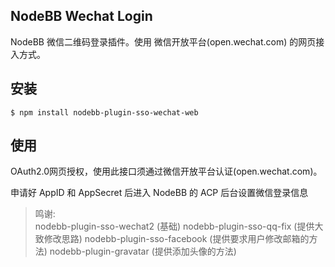 ## NodeBB Wechat Login

NodeBB 微信二维码登录插件。使用 微信开放平台(open.wechat.com) 的网页接入方式。
## 安装

    $ npm install nodebb-plugin-sso-wechat-web
    
## 使用

OAuth2.0网页授权，使用此接口须通过微信开放平台认证(open.wechat.com)。

申请好 AppID 和 AppSecret 后进入 NodeBB 的 ACP 后台设置微信登录信息  

> 鸣谢:  
> nodebb-plugin-sso-wechat2 (基础)
> nodebb-plugin-sso-qq-fix (提供大致修改思路)
> nodebb-plugin-sso-facebook (提供要求用户修改邮箱的方法)
> nodebb-plugin-gravatar (提供添加头像的方法)